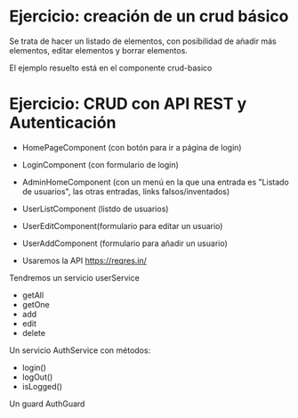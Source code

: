 # Ejercicio: creación de un crud básico

Se trata de hacer un listado de elementos, con posibilidad de añadir más elementos, editar elementos y borrar elementos.

El ejemplo resuelto está en el componente crud-basico

# Ejercicio: CRUD con API REST y Autenticación

- HomePageComponent (con botón para ir a página de login)
- LoginComponent (con formulario de login)
- AdminHomeComponent (con un menú en la que una entrada es "Listado de usuarios", las otras entradas, links falsos/inventados)
- UserListComponent (listdo de usuarios)
- UserEditComponent(formulario para editar un usuario)
- UserAddComponent (formulario para añadir un usuario)

- Usaremos la API https://reqres.in/

Tendremos un servicio userService
- getAll
- getOne
- add
- edit
- delete

Un servicio AuthService con métodos:
- login()
- logOut()
- isLogged()

Un guard AuthGuard




